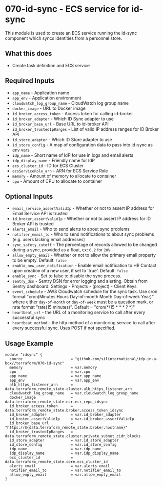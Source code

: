 # 070-id-sync - ECS service for id-sync
This module is used to create an ECS service running the id-sync component which syncs identities from a personnel
store.

## What this does

 - Create task definition and ECS service

## Required Inputs

 - `app_name` - Application name
 - `app_env` - Application environment
 - `cloudwatch_log_group_name` - CloudWatch log group name
 - `docker_image` - URL to Docker image
 - `id_broker_access_token` - Access token for calling id-broker
 - `id_broker_adapter` - Which ID Sync adapter to use
 - `id_broker_base_url` - Base URL to id-broker API
 - `id_broker_trustedIpRanges` - List of valid IP address ranges for ID Broker API
 - `id_store_adapter` - Which ID Store adapter to use
 - `id_store_config` - A map of configuration data to pass into id-sync as env vars
 - `idp_name` - Short name of IdP for use in logs and email alerts
 - `idp_display_name` - Friendly name for IdP
 - `ecs_cluster_id` - ID for ECS Cluster
 - `ecsServiceRole_arn` - ARN for ECS Service Role
 - `memory` - Amount of memory to allocate to container
 - `cpu` - Amount of CPU to allocate to container

## Optional Inputs

- `email_service_assertValidIp` - Whether or not to assert IP address for Email Service API is trusted
- `id_broker_assertValidIp` - Whether or not to assert IP address for ID Broker API is trusted
- `alerts_email` - Who to send alerts to about sync problems
- `notifier_email_to` - Who to send notifications to about sync problems (e.g. users lacking email addresses)
- `sync_safety_cutoff` - The percentage of records allowed to be changed during a sync, provided as a float, ex: `0.2` for `20%`
- `allow_empty_email` - Whether or not to allow the primary email property to be empty. Default: `false`
- `enable_new_user_notification` - Enable email notification to HR Contact upon creation of a new user, if set to 'true'. Default: `false`
- `enable_sync` - Set to false to disable the sync process.
- `sentry_dsn` - Sentry DSN for error logging and alerting. Obtain from Sentry dashboard: Settings - Projects - (project) - Client Keys
- `event_schedule` - AWS Cloudwatch schedule for the sync task. Use cron format "cron(Minutes Hours Day-of-month Month Day-of-week Year)" where either `day-of-month` or `day-of-week` must be a question mark, or rate format "rate(15 minutes)". Default = "cron(*/15 * * * ? *)"
- `heartbeat_url` - the URL of a monitoring service to call after every successful sync
- `heartbeat_method` - the http method of a monitoring service to call after every successful sync. Uses POST if not specified.

## Usage Example

```hcl
module "idsync" {
  source                      = "github.com/silinternational/idp-in-a-box//terraform/070-id-sync"
  memory                      = var.memory
  cpu                         = var.cpu
  app_name                    = var.app_name
  app_env                     = var.app_env
  alb_https_listener_arn      = data.terraform_remote_state.cluster.alb_https_listener_arn
  cloudwatch_log_group_name   = var.cloudwatch_log_group_name
  docker_image                = data.terraform_remote_state.ecr.ecr_repo_idsync
  id_broker_access_token      = data.terraform_remote_state.broker.access_token_idsync
  id_broker_adapter           = var.id_broker_adapter
  id_broker_assertValidIp     = var.id_broker_assertValidIp
  id_broker_base_url          = "https://${data.terraform_remote_state.broker.hostname}"
  id_broker_trustedIpRanges   = data.terraform_remote_state.cluster.private_subnet_cidr_blocks
  id_store_adapter            = var.id_store_adapter
  id_store_config             = var.id_store_config
  idp_name                    = var.idp_name
  idp_display_name            = var.idp_display_name
  ecs_cluster_id              = data.terraform_remote_state.core.ecs_cluster_id
  alerts_email                = var.alerts_email
  notifier_email_to           = var.notifier_email_to
  allow_empty_email           = var.allow_empty_email
}
```
